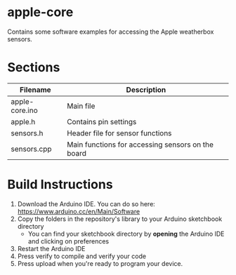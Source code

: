 # apple-core

Contains some software examples for accessing the Apple weatherbox sensors. 



# Sections

Filename            |   Description
--------            |   -----------
apple-core.ino      |   Main file
apple.h             |   Contains pin settings
sensors.h           |   Header file for sensor functions
sensors.cpp         |   Main functions for accessing sensors on the board


# Build Instructions

1. Download the Arduino IDE. You can do so here: https://www.arduino.cc/en/Main/Software
2. Copy the folders in the repository's library to your Arduino sketchbook directory
    * You can find your sketchbook directory by __opening__ the Arduino IDE and clicking on preferences
3. Restart the Arduino IDE
4. Press verify to compile and verify your code
5. Press upload when you're ready to program your device. 

